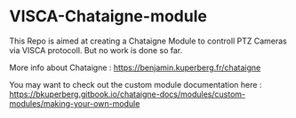 # VISCA-Chataigne-module
This Repo is aimed at creating a Chataigne Module to controll PTZ Cameras via VISCA protocoll. 
But no work is done so far.

More info about Chataigne : https://benjamin.kuperberg.fr/chataigne

You may want to check out the custom module documentation here : https://bkuperberg.gitbook.io/chataigne-docs/modules/custom-modules/making-your-own-module
